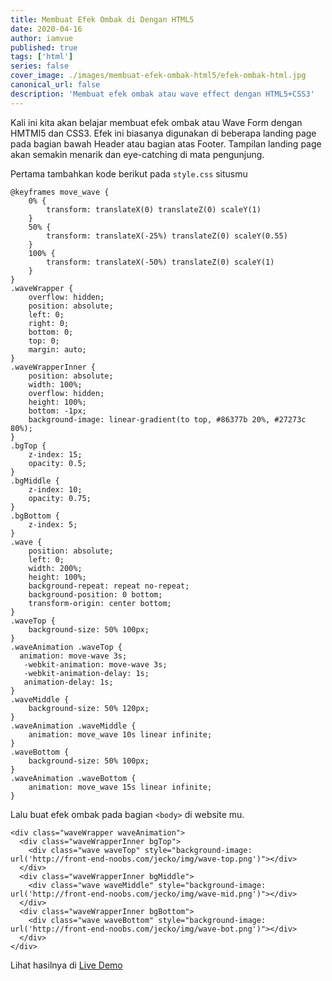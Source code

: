 ```yaml
---
title: Membuat Efek Ombak di Dengan HTML5
date: 2020-04-16
author: iamvue
published: true
tags: ['html']
series: false
cover_image: ./images/membuat-efek-ombak-html5/efek-ombak-html.jpg
canonical_url: false
description: 'Membuat efek ombak atau wave effect dengan HTML5+CSS3'
---
```


Kali ini kita akan belajar membuat efek ombak atau Wave Form dengan HMTMl5 dan CSS3. Efek ini biasanya digunakan di beberapa landing page pada bagian bawah Header atau bagian atas Footer. Tampilan landing page akan semakin menarik dan eye-catching di mata pengunjung.

Pertama tambahkan kode berikut pada `style.css` situsmu


```
@keyframes move_wave {
    0% {
        transform: translateX(0) translateZ(0) scaleY(1)
    }
    50% {
        transform: translateX(-25%) translateZ(0) scaleY(0.55)
    }
    100% {
        transform: translateX(-50%) translateZ(0) scaleY(1)
    }
}
.waveWrapper {
    overflow: hidden;
    position: absolute;
    left: 0;
    right: 0;
    bottom: 0;
    top: 0;
    margin: auto;
}
.waveWrapperInner {
    position: absolute;
    width: 100%;
    overflow: hidden;
    height: 100%;
    bottom: -1px;
    background-image: linear-gradient(to top, #86377b 20%, #27273c 80%);
}
.bgTop {
    z-index: 15;
    opacity: 0.5;
}
.bgMiddle {
    z-index: 10;
    opacity: 0.75;
}
.bgBottom {
    z-index: 5;
}
.wave {
    position: absolute;
    left: 0;
    width: 200%;
    height: 100%;
    background-repeat: repeat no-repeat;
    background-position: 0 bottom;
    transform-origin: center bottom;
}
.waveTop {
    background-size: 50% 100px;
}
.waveAnimation .waveTop {
  animation: move-wave 3s;
   -webkit-animation: move-wave 3s;
   -webkit-animation-delay: 1s;
   animation-delay: 1s;
}
.waveMiddle {
    background-size: 50% 120px;
}
.waveAnimation .waveMiddle {
    animation: move_wave 10s linear infinite;
}
.waveBottom {
    background-size: 50% 100px;
}
.waveAnimation .waveBottom {
    animation: move_wave 15s linear infinite;
}
```


Lalu buat efek ombak pada bagian `<body>` di website mu.


```
<div class="waveWrapper waveAnimation">
  <div class="waveWrapperInner bgTop">
    <div class="wave waveTop" style="background-image: url('http://front-end-noobs.com/jecko/img/wave-top.png')"></div>
  </div>
  <div class="waveWrapperInner bgMiddle">
    <div class="wave waveMiddle" style="background-image: url('http://front-end-noobs.com/jecko/img/wave-mid.png')"></div>
  </div>
  <div class="waveWrapperInner bgBottom">
    <div class="wave waveBottom" style="background-image: url('http://front-end-noobs.com/jecko/img/wave-bot.png')"></div>
  </div>
</div>
```

Lihat hasilnya di [Live Demo](https://jsfiddle.net/hamknw/0pLy7xge/7/)
